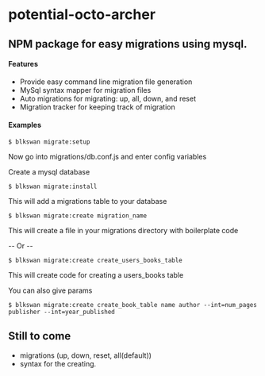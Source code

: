 potential-octo-archer
===========================

## NPM package for easy migrations using mysql. 

#### Features
  - Provide easy command line migration file generation
  - MySql syntax mapper for migration files
  - Auto migrations for migrating: up, all, down, and reset
  - Migration tracker for keeping track of migration


#### Examples

```
$ blkswan migrate:setup
```

Now go into migrations/db.conf.js and enter config variables

Create a mysql database

```
$ blkswan migrate:install
```

This will add a migrations table to your database

```
$ blkswan migrate:create migration_name
```

This will create a file in your migrations directory with boilerplate code

-- Or --

```
$ blkswan migrate:create create_users_books_table
```

This will create code for creating a users_books table

You can also give params

```
$ blkswan migrate:create create_book_table name author --int=num_pages publisher --int=year_published
```

## Still to come
  - migrations (up, down, reset, all(default))
  - syntax for the creating. 
